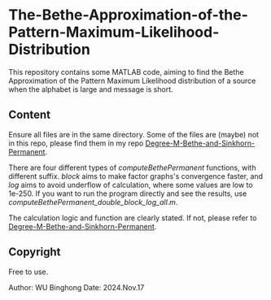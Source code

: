 # The-Bethe-Approximation-of-the-Pattern-Maximum-Likelihood-Distribution
This repository contains some MATLAB code, aiming to find the Bethe Approximation of the Pattern Maximum Likelihood distribution of a source when the alphabet is large and message is short.

## Content
Ensure all files are in the same directory. Some of the files are (maybe) not in this repo, please find them in my repo [Degree-M-Bethe-and-Sinkhorn-Permanent](https://github.com/Rmcher/Degree-M-Bethe-and-Sinkhorn-Permanent).

There are four different types of *computeBethePermanent* functions, with different suffix. *block* aims to make factor graphs's convergence faster, and *log* aims to avoid underflow of calculation, where some values are low to 1e-250. If you want to run the program directly and see the results, use *computeBethePermanent_double_block_log_all.m*.

The calculation logic and function are clearly stated. If not, please refer to [Degree-M-Bethe-and-Sinkhorn-Permanent](https://github.com/Rmcher/Degree-M-Bethe-and-Sinkhorn-Permanent).

## Copyright
Free to use.

Author: WU Binghong
Date: 2024.Nov.17
